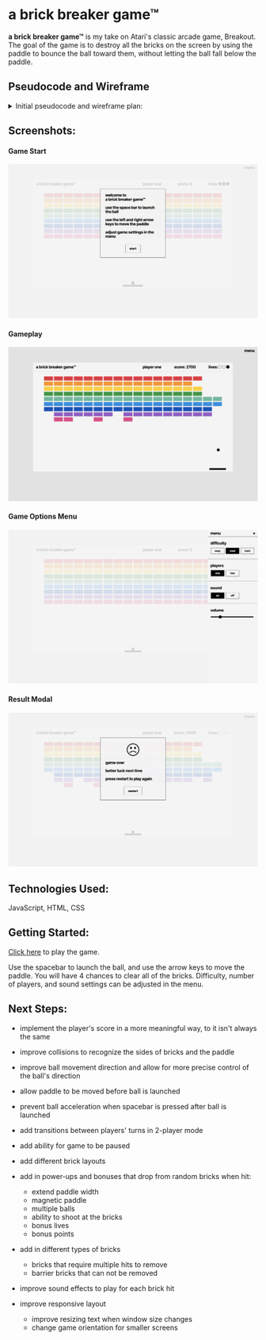 # a brick breaker game™

**a brick breaker game™** is my take on Atari's classic arcade game, Breakout. 
The goal of the game is to destroy all the bricks on the screen by using the paddle to bounce the ball toward them, without letting the ball fall below the paddle.

## Pseudocode and Wireframe

<details>
<summary>Initial pseudocode and wireframe plan:</summary>
<br>

**Project 1:** The DOM Game

**Game:** A Brick Breaker Game

**Wireframe:** 
[Click here](https://www.figma.com/file/wU03s8ztf5Sp8DJRPqV9Ql/Project-1---Wireframe?type=design&node-id=0%3A1&t=uWgMZbwQknvcqzWX-1) to view the initial wireframe on Figma.

**Pseudocode:** 
```
state variables: 
    set score to 0
    set lives to 3
    bricks
    ball position
    paddle position

cached elements: 
    cache score from html
    cache lives from html
    cache paddle element from html
    cache ball element from html
    cache brick elements from html
    cache game container from html

event listeners: 
    spacebar --> launch ball
    left arrow --> move paddle to the left
    right arrow --> move paddle to the right


functions: 
    initialize
        initialize dom elements in browser

    collision detection
        if ball collides with paddle or side or top wall 
            bounce ball in opposite direction at same angle 
            render state to dom
        else if ball collides with brick, 
            bounce ball in opposite direction at same angle
            remove brick
            increment score
            render state to dom

    missed ball
        if ball falls past paddle, 
            decrement lives
            reset ball on paddle
            render state to dom

things to figure out: 
    use html canvas api or divs
    ball movement
    collision detection
    different brick colors require different number of hits to remove
    include powerups
    1 or 2 players
    difficulty options
```
</details>

## Screenshots:
#### Game Start
![game intro modal](screenshots/screenshot-start-modal.png)

#### Gameplay
![gameplay](screenshots/screenshot-gameplay.png)

#### Game Options Menu
![game options menu](screenshots/screenshot-options-menu.png)

#### Result Modal
![result game modal](screenshots/screenshot-loss.png)


## Technologies Used:
JavaScript, HTML, CSS


## Getting Started:
[Click here](https://hlysllrs.github.io/unit-1-project/) to play the game.

Use the spacebar to launch the ball, and use the arrow keys to move the paddle.
You will have 4 chances to clear all of the bricks. 
Difficulty, number of players, and sound settings can be adjusted in the menu. 


## Next Steps: 
- implement the player's score in a more meaningful way, to it isn't always the same

- improve collisions to recognize the sides of bricks and the paddle

- improve ball movement direction and allow for more precise control of the ball's direction

- allow paddle to be moved before ball is launched

- prevent ball acceleration when spacebar is pressed after ball is launched

- add transitions between players' turns in 2-player mode

- add ability for game to be paused

- add different brick layouts

- add in power-ups and bonuses that drop from random bricks when hit:
    - extend paddle width
    - magnetic paddle 
    - multiple balls
    - ability to shoot at the bricks
    - bonus lives
    - bonus points

- add in different types of bricks 
    - bricks that require multiple hits to remove
    - barrier bricks that can not be removed

- improve sound effects to play for each brick hit

- improve responsive layout
    - improve resizing text when window size changes
    - change game orientation for smaller screens